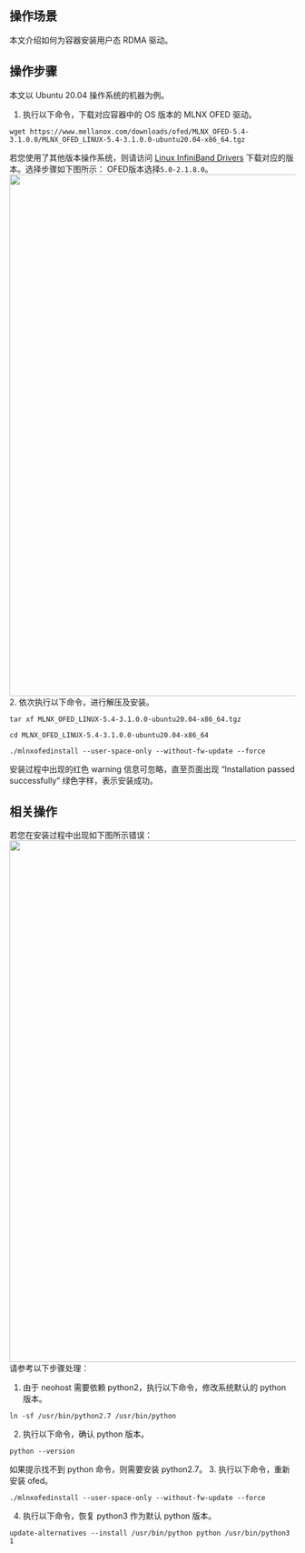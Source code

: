 ## 操作场景
本文介绍如何为容器安装用户态 RDMA 驱动。


## 操作步骤

<dx-alert infotype="explain" title="">
本文以 Ubuntu 20.04 操作系统的机器为例。
</dx-alert>



1. 执行以下命令，下载对应容器中的 OS 版本的 MLNX OFED 驱动。
```plaintext
wget https://www.mellanox.com/downloads/ofed/MLNX_OFED-5.4-3.1.0.0/MLNX_OFED_LINUX-5.4-3.1.0.0-ubuntu20.04-x86_64.tgz
```
若您使用了其他版本操作系统，则请访问 [Linux InfiniBand Drivers](https://network.nvidia.com/products/infiniband-drivers/linux/mlnx_ofed/) 下载对应的版本。选择步骤如下图所示：
<dx-alert infotype="notice" title="">
OFED版本选择`5.0-2.1.8.0`。
</dx-alert>
<img src="https://qcloudimg.tencent-cloud.cn/raw/ee47027a8c0e7a25e1ef29c69c4cc2ed.png" width="918px"/>
2. 依次执行以下命令，进行解压及安装。
```plaintext
tar xf MLNX_OFED_LINUX-5.4-3.1.0.0-ubuntu20.04-x86_64.tgz
```
```plaintext
cd MLNX_OFED_LINUX-5.4-3.1.0.0-ubuntu20.04-x86_64
```
```plaintext
./mlnxofedinstall --user-space-only --without-fw-update --force
```
安装过程中出现的红色 warning 信息可忽略，直至页面出现 “Installation passed successfully” 绿色字样，表示安装成功。

## 相关操作
若您在安装过程中出现如下图所示错误：
<img src="https://qcloudimg.tencent-cloud.cn/raw/02451f555785db6819bed7c6e3d43512.png" width="918px"/>
请参考以下步骤处理：
1. 由于 neohost 需要依赖 python2，执行以下命令，修改系统默认的 python 版本。
```plaintext
ln -sf /usr/bin/python2.7 /usr/bin/python
```
2. 执行以下命令，确认 python 版本。
```plaintext
python --version
```
如果提示找不到 python 命令，则需要安装 python2.7。
3. 执行以下命令，重新安装 ofed。
```plaintext
./mlnxofedinstall --user-space-only --without-fw-update --force
```
4. 执行以下命令，恢复 python3 作为默认 python 版本。
```plaintext
update-alternatives --install /usr/bin/python python /usr/bin/python3 1
```
